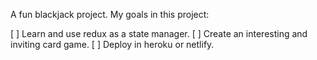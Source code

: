 A fun blackjack project. My goals in this project:

[ ] Learn and use redux as a state manager.
[ ] Create an interesting and inviting card game.
[ ] Deploy in heroku or netlify.
